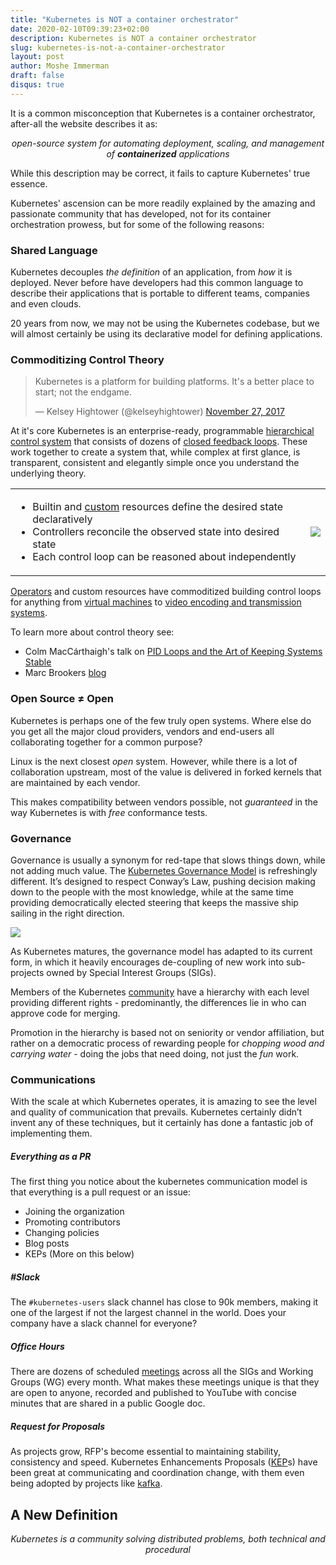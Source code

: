 ```yaml
---
title: "Kubernetes is NOT a container orchestrator"
date: 2020-02-10T09:39:23+02:00
description: Kubernetes is NOT a container orchestrator
slug: kubernetes-is-not-a-container-orchestrator
layout: post
author: Moshe Immerman
draft: false
disqus: true
---
```




It is a common misconception that Kubernetes is a container orchestrator, after-all the website describes it as:

<span class="notification" style="text-align: center; display: block; font-style: italic">open-source system for automating deployment, scaling, and management of <strong>containerized</strong> applications</span>

While this description may be correct, it fails to capture  Kubernetes' true essence.

Kubernetes' ascension can be more readily explained by the amazing and passionate community that has developed, not for its container orchestration prowess, but for some of the following reasons:


### Shared  Language

 Kubernetes decouples *the definition* of an application, from *how* it is deployed. Never before have developers had this common language to describe their applications that is portable to different teams, companies and even clouds.

 20 years from now, we may not be using the Kubernetes codebase, but we will almost certainly be using its declarative model for defining applications.

### Commoditizing Control Theory

<blockquote class="twitter-tweet"><p lang="en" dir="ltr">Kubernetes is a platform for building platforms. It&#39;s a better place to start; not the endgame.</p>&mdash; Kelsey Hightower (@kelseyhightower) <a href="https://twitter.com/kelseyhightower/status/935252923721793536?ref_src=twsrc%5Etfw">November 27, 2017</a></blockquote> <script async src="https://platform.twitter.com/widgets.js" charset="utf-8"></script>

At it's core Kubernetes is an enterprise-ready, programmable [hierarchical control system](https://en.wikipedia.org/wiki/Hierarchical_control_system) that consists of dozens of [closed feedback loops](https://en.wikipedia.org/wiki/Control_theory#Open-loop_and_closed-loop_(feedback)_control). These work together to create a system that, while complex at first glance, is transparent, consistent and elegantly simple once you understand the underlying theory.


<table>
<tr>
<td>
<span>
<ul>
<li>Builtin and <a href='https://kubernetes.io/docs/concepts/extend-kubernetes/api-extension/custom-resources/'>custom</a> resources define the desired state declaratively</li>
<li>Controllers reconcile the observed state into desired state</li>
<li>Each control loop can be reasoned about independently</li>
</ul>
</span></td>
<td><img src="/images/control-loop.png"></img></td>
</tr>
</table>

[Operators](https://kubernetes.io/docs/concepts/extend-kubernetes/operator/) and custom resources have commoditized building control loops for anything from [virtual machines](https://kubevirt.io/) to [video encoding and transmission systems](https://youtu.be/7g4da6-JXfE).

To learn more about control theory see:

* Colm MacCárthaigh's talk on [PID Loops and the Art of Keeping Systems Stable](https://www.youtube.com/watch?v=3AxSwCC7I4s)
* Marc Brookers [blog](https://brooker.co.za/blog/)


### Open Source ≠ Open

Kubernetes is perhaps one of the few truly open systems. Where else do you get all the major cloud providers, vendors and end-users all collaborating together for a common purpose?

Linux is the next closest *open* system. However, while there is a lot of collaboration upstream, most of the value is delivered in forked kernels that are maintained by each vendor.

This makes compatibility between vendors possible, not *guaranteed* in the way Kubernetes is with *free* conformance tests.

### Governance

Governance is usually a synonym for red-tape that slows things down, while not adding much value. The [Kubernetes Governance Model](https://github.com/kubernetes/community/blob/master/governance.md) is refreshingly different. It’s designed to respect Conway’s Law, pushing decision making down to the people with the most knowledge, while at the same time providing democratically elected steering that keeps the massive ship sailing in the right direction.

<div class="centered">
<img src="/images/k8s-governance.png">
</div>

As Kubernetes matures, the governance model has adapted to its current form, in which it heavily encourages de-coupling of new work into sub-projects owned by Special Interest Groups (SIGs).

Members of the Kubernetes [community](https://github.com/kubernetes/community/blob/master/community-membership.md) have a hierarchy with each level providing different rights - predominantly, the differences lie in who can approve code for merging.

Promotion in the hierarchy is based not on seniority or vendor affiliation, but rather on a democratic process of rewarding people for *chopping wood and carrying water* - doing the jobs that need doing, not just the *fun* work.

### Communications

With the scale at which Kubernetes operates, it is amazing to see the level and quality of communication that prevails. Kubernetes certainly didn’t invent any of these techniques, but it certainly has done a fantastic job of implementing them.

##### Everything as a PR

The first thing you notice about the kubernetes communication model is that everything is a pull request or an issue:

* Joining the organization
* Promoting contributors
* Changing policies
* Blog posts
* KEPs (More on this below)

##### #Slack

The  `#kubernetes-users` slack channel has close to 90k members, making it one of the largest if not the largest channel in the world.  Does your company have a slack channel for everyone?

##### Office Hours

There are dozens of scheduled [meetings](https://github.com/kubernetes/community/blob/master/sig-list.md) across all the SIGs and Working Groups (WG) every month. What makes these meetings unique is that they are open to anyone, recorded and published to YouTube with concise minutes that are shared in a public Google doc.


##### Request for Proposals

As projects grow, RFP's become essential to maintaining stability, consistency and speed. Kubernetes Enhancements Proposals ([KEP](https://github.com/kubernetes/enhancements/tree/master/keps)s) have been  great at communicating and coordination change, with them even being adopted by projects like [kafka](https://cwiki.apache.org/confluence/display/KAFKA/Kafka+Improvement+Proposals).



## A New Definition

<span class="notification" style="text-align: center; display: block; font-style: italic">Kubernetes is a community solving distributed problems, both technical and procedural </span>
